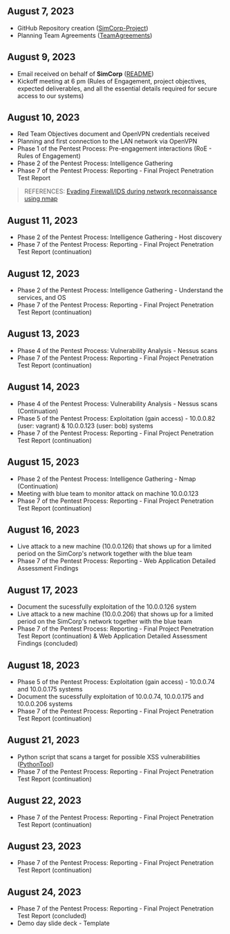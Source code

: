 
## August 7, 2023

* GitHub Repository creation ([SimCorp-Project](https://github.com/VascoLucas01/SimCorp-Project))
* Planning Team Agreements ([TeamAgreements](https://github.com/VascoLucas01/SimCorp-Project/tree/main/TeamAgreements))


## August 9, 2023

* Email received on behalf of **SimCorp** ([README](https://github.com/VascoLucas01/SimCorp-Project/blob/main/README.md))
* Kickoff meeting at 6 pm (Rules of Engagement, project objectives, expected deliverables, and all the essential details required for secure access to our systems)

## August 10, 2023

* Red Team Objectives document  and OpenVPN credentials received
* Planning and first connection to the LAN network via OpenVPN
* Phase 1 of the Pentest Process: Pre-engagement interactions (RoE - Rules of Engagement)
* Phase 2 of the Pentest Process: Intelligence Gathering
* Phase 7 of the Pentest Process: Reporting - Final Project Penetration Test Report

> REFERENCES: [Evading Firewall/IDS during network reconnaissance using nmap](https://infosecwriteups.com/evading-firewall-ids-during-network-reconnaissance-using-nmap-7dc393138178)

## August 11, 2023

* Phase 2 of the Pentest Process: Intelligence Gathering - Host discovery 
* Phase 7 of the Pentest Process: Reporting - Final Project Penetration Test Report (continuation)

## August 12, 2023

* Phase 2 of the Pentest Process: Intelligence Gathering - Understand the services, and OS 
* Phase 7 of the Pentest Process: Reporting - Final Project Penetration Test Report (continuation)

## August 13, 2023

* Phase 4 of the Pentest Process: Vulnerability Analysis - Nessus scans 
* Phase 7 of the Pentest Process: Reporting - Final Project Penetration Test Report (continuation)

## August 14, 2023

* Phase 4 of the Pentest Process: Vulnerability Analysis - Nessus scans (Continuation)
* Phase 5 of the Pentest Process: Exploitation (gain access) - 10.0.0.82 (user: vagrant) & 10.0.0.123 (user: bob) systems 
* Phase 7 of the Pentest Process: Reporting - Final Project Penetration Test Report (continuation)


## August 15, 2023

* Phase 2 of the Pentest Process: Intelligence Gathering - Nmap (Continuation)
* Meeting with blue team to monitor attack on machine 10.0.0.123 
* Phase 7 of the Pentest Process: Reporting - Final Project Penetration Test Report (continuation)

## August 16, 2023

* Live attack to a new machine (10.0.0.126) that shows up for a limited period on the SimCorp's network together with the blue team 
* Phase 7 of the Pentest Process: Reporting - Web Application Detailed Assessment Findings

## August 17, 2023

* Document the sucessfully exploitation of the 10.0.0.126 system
* Live attack to a new machine (10.0.0.206) that shows up for a limited period on the SimCorp's network together with the blue team 
* Phase 7 of the Pentest Process: Reporting - Final Project Penetration Test Report (continuation) & Web Application Detailed Assessment Findings (concluded)

## August 18, 2023

* Phase 5 of the Pentest Process: Exploitation (gain access) - 10.0.0.74 and 10.0.0.175 systems
* Document the sucessfully exploitation of 10.0.0.74, 10.0.0.175 and 10.0.0.206 systems
* Phase 7 of the Pentest Process: Reporting - Final Project Penetration Test Report (continuation)


## August 21, 2023

* Python script that scans a target for possible XSS vulnerabilities ([PythonTool](https://github.com/VascoLucas01/SimCorp-Project/tree/main/PythonTool))
* Phase 7 of the Pentest Process: Reporting - Final Project Penetration Test Report (continuation)


## August 22, 2023

* Phase 7 of the Pentest Process: Reporting - Final Project Penetration Test Report (continuation)

## August 23, 2023

* Phase 7 of the Pentest Process: Reporting - Final Project Penetration Test Report (continuation)

## August 24, 2023

* Phase 7 of the Pentest Process: Reporting - Final Project Penetration Test Report (concluded)
* Demo day slide deck - Template